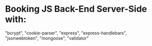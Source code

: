 
# Booking JS Back-End Server-Side with:
"bcrypt",
"cookie-parser",
"express",
"express-handlebars",
"jsonwebtoken",
"mongoose",
"validator"



